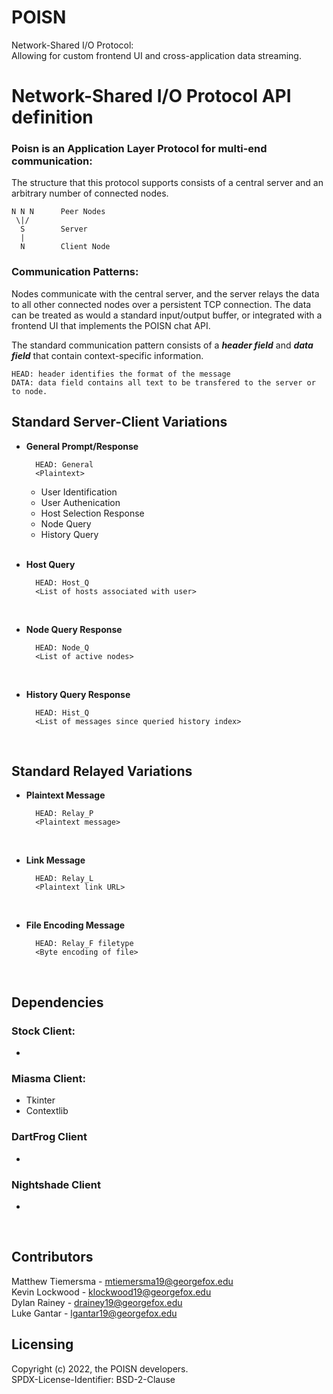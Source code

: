 # POISN
Network-Shared I/O Protocol:<br>
Allowing for custom frontend UI and cross-application data streaming.

# Network-Shared I/O Protocol API definition

### Poisn is an Application Layer Protocol for multi-end communication:

The structure that this protocol supports consists of a central server and an arbitrary number of connected nodes.

    N N N      Peer Nodes
     \|/
      S        Server
      |
      N        Client Node

### Communication Patterns:
Nodes communicate with the central server, and the server relays the data to all other connected nodes over a persistent TCP connection. The data can be treated as would a standard input/output buffer, or integrated with a frontend UI that implements the POISN chat API.

The standard communication pattern consists of a
***header field***
and
***data field***
that contain context-specific information.

    HEAD: header identifies the format of the message
    DATA: data field contains all text to be transfered to the server or to node.

## Standard Server-Client Variations

* **General Prompt/Response**

        HEAD: General
        <Plaintext>

    * User Identification
    * User Authenication
    * Host Selection Response
    * Node Query
    * History Query
<br><br>

* **Host Query**

        HEAD: Host_Q
        <List of hosts associated with user>
<br>

* **Node Query Response**

        HEAD: Node_Q
        <List of active nodes>
<br>

* **History Query Response**

        HEAD: Hist_Q
        <List of messages since queried history index>
<br>

## Standard Relayed Variations

* **Plaintext Message**

        HEAD: Relay_P
        <Plaintext message>
<br>

* **Link Message**

        HEAD: Relay_L
        <Plaintext link URL>
<br>

* **File Encoding Message**

        HEAD: Relay_F filetype
        <Byte encoding of file>


<br>

## Dependencies
### Stock Client:
* 

### Miasma Client:
* Tkinter
* Contextlib

### DartFrog Client
* 

### Nightshade Client
* 

<br>

## Contributors
Matthew Tiemersma - mtiemersma19@georgefox.edu<br>
Kevin Lockwood - klockwood19@georgefox.edu<br>
Dylan Rainey - drainey19@georgefox.edu<br>
Luke Gantar - lgantar19@georgefox.edu<br>

## Licensing
Copyright (c) 2022, the POISN developers.<br>
SPDX-License-Identifier: BSD-2-Clause
